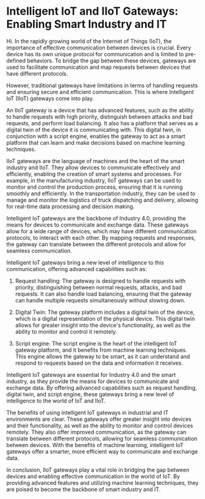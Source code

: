# Intelligent IoT and IIoT Gateways: Enabling Smart Industry and IT

Hi. In the rapidly growing world of the Internet of Things (IoT), the importance of effective communication between devices is crucial. Every device has its own unique protocol for communication and is limited to pre-defined behaviors. To bridge the gap between these devices, gateways are used to facilitate communication and map requests between devices that have different protocols.

However, traditional gateways have limitations in terms of handling requests and ensuring secure and efficient communication. This is where Intelligent IoT (IIoT) gateways come into play.

An IIoT gateway is a device that has advanced features, such as the ability to handle requests with high priority, distinguish between attacks and bad requests, and perform load balancing. It also has a platform that serves as a digital twin of the device it is communicating with. This digital twin, in conjunction with a script engine, enables the gateway to act as a smart platform that can learn and make decisions based on machine learning techniques.

IIoT gateways are the language of machines and the heart of the smart industry and IIoT. They allow devices to communicate effectively and efficiently, enabling the creation of smart systems and processes. For example, in the manufacturing industry, IIoT gateways can be used to monitor and control the production process, ensuring that it is running smoothly and efficiently. In the transportation industry, they can be used to manage and monitor the logistics of truck dispatching and delivery, allowing for real-time data processing and decision making.

Intelligent IoT gateways are the backbone of Industry 4.0, providing the means for devices to communicate and exchange data. These gateways allow for a wide range of devices, which may have different communication protocols, to interact with each other. By mapping requests and responses, the gateway can translate between the different protocols and allow for seamless communication.

Intelligent IoT gateways bring a new level of intelligence to this communication, offering advanced capabilities such as:

1. Request handling: The gateway is designed to handle requests with priority, distinguishing between normal requests, attacks, and bad requests. It can also handle load balancing, ensuring that the gateway can handle multiple requests simultaneously without slowing down.

2. Digital Twin: The gateway platform includes a digital twin of the device, which is a digital representation of the physical device. This digital twin allows for greater insight into the device's functionality, as well as the ability to monitor and control it remotely.

3. Script engine: The script engine is the heart of the intelligent IoT gateway platform, and it benefits from machine learning techniques. This engine allows the gateway to be smart, as it can understand and respond to requests based on the data and information it receives.

Intelligent IoT gateways are essential for Industry 4.0 and the smart industry, as they provide the means for devices to communicate and exchange data. By offering advanced capabilities such as request handling, digital twin, and script engine, these gateways bring a new level of intelligence to the world of IoT and IIoT.

The benefits of using intelligent IoT gateways in industrial and IT environments are clear. These gateways offer greater insight into devices and their functionality, as well as the ability to monitor and control devices remotely. They also offer improved communication, as the gateway can translate between different protocols, allowing for seamless communication between devices. With the benefits of machine learning, intelligent IoT gateways offer a smarter, more efficient way to communicate and exchange data.

In conclusion, IIoT gateways play a vital role in bridging the gap between devices and enabling effective communication in the world of IoT. By providing advanced features and utilizing machine learning techniques, they are poised to become the backbone of smart industry and IT.